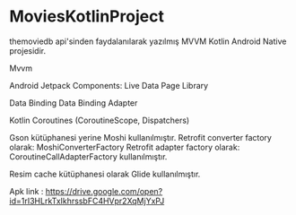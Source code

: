# MoviesKotlinProject

themoviedb api'sinden faydalanılarak yazılmış MVVM Kotlin Android Native projesidir.

Mvvm

Android Jetpack Components:
Live Data
Page Library

Data Binding
Data Binding Adapter

Kotlin Coroutines (CoroutineScope, Dispatchers)

Gson kütüphanesi yerine Moshi kullanılmıştır. 
Retrofit converter factory olarak: MoshiConverterFactory
Retrofit adapter factory olarak: CoroutineCallAdapterFactory
kullanılmıştır.

Resim cache kütüphanesi olarak Glide kullanılmıştır.

Apk link : https://drive.google.com/open?id=1rI3HLrkTxIkhrssbFC4HVpr2XqMjYxPJ
